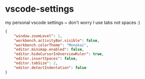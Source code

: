 # vscode-settings
my personal vscode settings ~ don't worry I use tabs not spaces :)

```json
{
    "window.zoomLevel": 1,
    "workbench.activityBar.visible": false,
    "workbench.colorTheme": "Monokai",
    "editor.minimap.enabled": false,
    "editor.hideCursorInOverviewRuler": true,
    "editor.insertSpaces": false,
    "editor.tabSize": 2,
    "editor.detectIndentation": false
}
```
